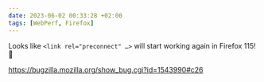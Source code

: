 ```yaml
---
date: 2023-06-02 00:33:28 +02:00
tags: [WebPerf, Firefox]
---
```


Looks like `<link rel="preconnect" …>` will start working again in Firefox 115! 🥳

https://bugzilla.mozilla.org/show_bug.cgi?id=1543990#c26
